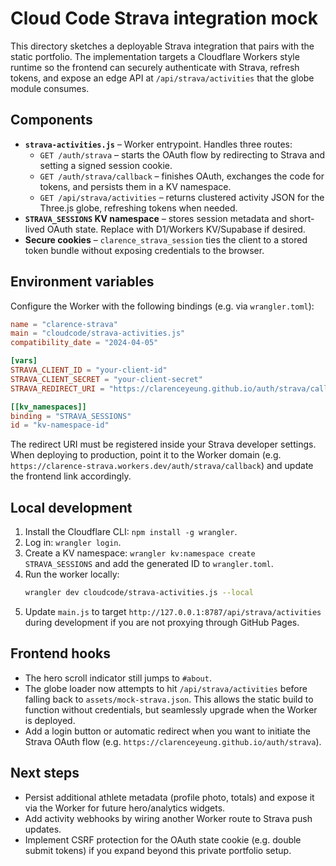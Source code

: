 # Cloud Code Strava integration mock

This directory sketches a deployable Strava integration that pairs with the static
portfolio. The implementation targets a Cloudflare Workers style runtime so the
frontend can securely authenticate with Strava, refresh tokens, and expose an
edge API at `/api/strava/activities` that the globe module consumes.

## Components

- **`strava-activities.js`** – Worker entrypoint. Handles three routes:
  - `GET /auth/strava` – starts the OAuth flow by redirecting to Strava and
    setting a signed session cookie.
  - `GET /auth/strava/callback` – finishes OAuth, exchanges the code for tokens,
    and persists them in a KV namespace.
  - `GET /api/strava/activities` – returns clustered activity JSON for the
    Three.js globe, refreshing tokens when needed.
- **`STRAVA_SESSIONS` KV namespace** – stores session metadata and short-lived
  OAuth state. Replace with D1/Workers KV/Supabase if desired.
- **Secure cookies** – `clarence_strava_session` ties the client to a stored
  token bundle without exposing credentials to the browser.

## Environment variables

Configure the Worker with the following bindings (e.g. via `wrangler.toml`):

```toml
name = "clarence-strava"
main = "cloudcode/strava-activities.js"
compatibility_date = "2024-04-05"

[vars]
STRAVA_CLIENT_ID = "your-client-id"
STRAVA_CLIENT_SECRET = "your-client-secret"
STRAVA_REDIRECT_URI = "https://clarenceyeung.github.io/auth/strava/callback"

[[kv_namespaces]]
binding = "STRAVA_SESSIONS"
id = "kv-namespace-id"
```

The redirect URI must be registered inside your Strava developer settings. When
deploying to production, point it to the Worker domain (e.g.
`https://clarence-strava.workers.dev/auth/strava/callback`) and update the
frontend link accordingly.

## Local development

1. Install the Cloudflare CLI: `npm install -g wrangler`.
2. Log in: `wrangler login`.
3. Create a KV namespace: `wrangler kv:namespace create STRAVA_SESSIONS` and add
   the generated ID to `wrangler.toml`.
4. Run the worker locally:
   ```bash
   wrangler dev cloudcode/strava-activities.js --local
   ```
5. Update `main.js` to target `http://127.0.0.1:8787/api/strava/activities`
   during development if you are not proxying through GitHub Pages.

## Frontend hooks

- The hero scroll indicator still jumps to `#about`.
- The globe loader now attempts to hit `/api/strava/activities` before falling
  back to `assets/mock-strava.json`. This allows the static build to function
  without credentials, but seamlessly upgrade when the Worker is deployed.
- Add a login button or automatic redirect when you want to initiate the Strava
  OAuth flow (e.g. `https://clarenceyeung.github.io/auth/strava`).

## Next steps

- Persist additional athlete metadata (profile photo, totals) and expose it via
  the Worker for future hero/analytics widgets.
- Add activity webhooks by wiring another Worker route to Strava push updates.
- Implement CSRF protection for the OAuth state cookie (e.g. double submit
  tokens) if you expand beyond this private portfolio setup.
